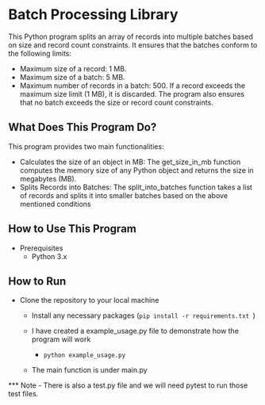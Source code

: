 # Batch Processing Library
This Python program splits an array of records into multiple batches based on size and record count constraints. It ensures that the batches conform to the following limits:

  - Maximum size of a record: 1 MB.
  - Maximum size of a batch: 5 MB.
  - Maximum number of records in a batch: 500.
If a record exceeds the maximum size limit (1 MB), it is discarded. The program also ensures that no batch exceeds the size or record count constraints.

## What Does This Program Do?
This program provides two main functionalities:
  - Calculates the size of an object in MB: The get_size_in_mb function computes the memory size of any Python object and returns the size in megabytes (MB).
  - Splits Records into Batches: The split_into_batches function takes a list of records and splits it into smaller batches based on the above mentioned conditions

## How to Use This Program
 - Prerequisites
      - Python 3.x

## How to Run
  - Clone the repository to your local machine
    - Install any necessary packages (```pip install -r requirements.txt ```)
    - I have created a example_usage.py file to demonstrate how the program will work
        - ```python example_usage.py```
     
    - The main function is under main.py
   
*** Note - There is also a test.py file and we will need pytest to run those test files.
    
